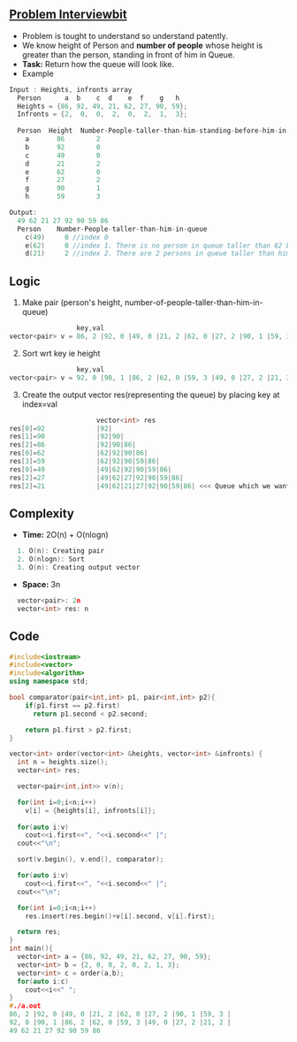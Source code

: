 ## [Problem Interviewbit](https://www.interviewbit.com/problems/order-of-people-heights/)
- Problem is tought to understand so understand patently.
- We know height of Person and **number of people** whose height is greater than the person, standing in front of him in Queue.
- **Task:** Return how the queue will look like.
- Example
```c++
Input : Heights, infronts array
  Person      a  b    c  d    e  f    g   h
  Heights = {86, 92, 49, 21, 62, 27, 90, 59};
  Infronts = {2,  0,  0,  2,  0,  2,  1,  3};
  
  Person  Height  Number-People-taller-than-him-standing-before-him-in-queue
    a       86        2
    b       92        0
    c       49        0
    d       21        2
    e       62        0
    f       27        2
    g       90        1
    h       59        3

Output:
  49 62 21 27 92 90 59 86
  Person    Number-People-taller-than-him-in-queue
    c(49)     0 //index 0
    e(62)     0 //index 1. There is no person in queue taller than 62 before him
    d(21)     2 //index 2. There are 2 persons in queue taller than him before in queue(49, 62).
```

## Logic
1. Make pair (person's height, number-of-people-taller-than-him-in-queue)
```c++
                 key,val
vector<pair> v = 86, 2 |92, 0 |49, 0 |21, 2 |62, 0 |27, 2 |90, 1 |59, 3 |
```
2. Sort wrt key ie height
```c++
                 key,val
vector<pair> v = 92, 0 |90, 1 |86, 2 |62, 0 |59, 3 |49, 0 |27, 2 |21, 2 |
```
3. Create the output vector<int> res(representing the queue) by placing key at index=val
```c++
                      vector<int> res
res[0]=92             |92|
res[1]=90             |92|90|
res[2]=86             |92|90|86|
res[0]=62             |62|92|90|86|
res[3]=59             |62|92|90|59|86|
res[0]=49             |49|62|92|90|59|86|
res[2]=27             |49|62|27|92|90|59|86|
res[2]=21             |49|62|21|27|92|90|59|86| <<< Queue which we want
```

## Complexity
- **Time:** 2O(n) + O(nlogn)
```c++
  1. O(n): Creating pair
  2. O(nlogn): Sort
  3. O(n): Creating output vector
```
- **Space:** 3n
```c++
  vector<pair>: 2n
  vector<int> res: n
```

## Code
```c++
#include<iostream>
#include<vector>
#include<algorithm>
using namespace std;

bool comparator(pair<int,int> p1, pair<int,int> p2){
    if(p1.first == p2.first)
      return p1.second < p2.second;

    return p1.first > p2.first;
}

vector<int> order(vector<int> &heights, vector<int> &infronts) {
  int n = heights.size();
  vector<int> res;

  vector<pair<int,int>> v(n);

  for(int i=0;i<n;i++)
    v[i] = {heights[i], infronts[i]};
    
  for(auto i:v)
    cout<<i.first<<", "<<i.second<<" |";
  cout<<"\n";

  sort(v.begin(), v.end(), comparator);

  for(auto i:v)
    cout<<i.first<<", "<<i.second<<" |";
  cout<<"\n";

  for(int i=0;i<n;i++)
    res.insert(res.begin()+v[i].second, v[i].first);

  return res;
}
int main(){
  vector<int> a = {86, 92, 49, 21, 62, 27, 90, 59};
  vector<int> b = {2, 0, 0, 2, 0, 2, 1, 3};
  vector<int> c = order(a,b);
  for(auto i:c)
    cout<<i<<" ";
}
#./a.out
86, 2 |92, 0 |49, 0 |21, 2 |62, 0 |27, 2 |90, 1 |59, 3 |
92, 0 |90, 1 |86, 2 |62, 0 |59, 3 |49, 0 |27, 2 |21, 2 |
49 62 21 27 92 90 59 86
```
